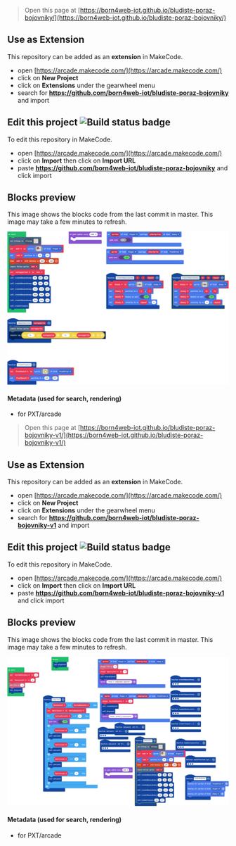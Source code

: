  


> Open this page at [https://born4web-iot.github.io/bludiste-poraz-bojovniky/](https://born4web-iot.github.io/bludiste-poraz-bojovniky/)

## Use as Extension

This repository can be added as an **extension** in MakeCode.

* open [https://arcade.makecode.com/](https://arcade.makecode.com/)
* click on **New Project**
* click on **Extensions** under the gearwheel menu
* search for **https://github.com/born4web-iot/bludiste-poraz-bojovniky** and import

## Edit this project ![Build status badge](https://github.com/born4web-iot/bludiste-poraz-bojovniky/workflows/MakeCode/badge.svg)

To edit this repository in MakeCode.

* open [https://arcade.makecode.com/](https://arcade.makecode.com/)
* click on **Import** then click on **Import URL**
* paste **https://github.com/born4web-iot/bludiste-poraz-bojovniky** and click import

## Blocks preview

This image shows the blocks code from the last commit in master.
This image may take a few minutes to refresh.

![A rendered view of the blocks](https://github.com/born4web-iot/bludiste-poraz-bojovniky/raw/master/.github/makecode/blocks.png)

#### Metadata (used for search, rendering)

* for PXT/arcade
<script src="https://makecode.com/gh-pages-embed.js"></script><script>makeCodeRender("{{ site.makecode.home_url }}", "{{ site.github.owner_name }}/{{ site.github.repository_name }}");</script>



> Open this page at [https://born4web-iot.github.io/bludiste-poraz-bojovniky-v1/](https://born4web-iot.github.io/bludiste-poraz-bojovniky-v1/)

## Use as Extension

This repository can be added as an **extension** in MakeCode.

* open [https://arcade.makecode.com/](https://arcade.makecode.com/)
* click on **New Project**
* click on **Extensions** under the gearwheel menu
* search for **https://github.com/born4web-iot/bludiste-poraz-bojovniky-v1** and import

## Edit this project ![Build status badge](https://github.com/born4web-iot/bludiste-poraz-bojovniky-v1/workflows/MakeCode/badge.svg)

To edit this repository in MakeCode.

* open [https://arcade.makecode.com/](https://arcade.makecode.com/)
* click on **Import** then click on **Import URL**
* paste **https://github.com/born4web-iot/bludiste-poraz-bojovniky-v1** and click import

## Blocks preview

This image shows the blocks code from the last commit in master.
This image may take a few minutes to refresh.

![A rendered view of the blocks](https://github.com/born4web-iot/bludiste-poraz-bojovniky-v1/raw/master/.github/makecode/blocks.png)

#### Metadata (used for search, rendering)

* for PXT/arcade
<script src="https://makecode.com/gh-pages-embed.js"></script><script>makeCodeRender("{{ site.makecode.home_url }}", "{{ site.github.owner_name }}/{{ site.github.repository_name }}");</script>
